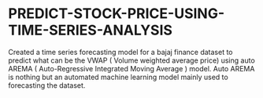 # PREDICT-STOCK-PRICE-USING-TIME-SERIES-ANALYSIS
Created a time series forecasting model for a bajaj finance dataset to predict what can be the VWAP ( Volume weighted average price) using auto AREMA
( Auto-Regressive Integrated Moving Average ) model. Auto AREMA is nothing but an automated machine learning model mainly used to forecasting
the dataset.
